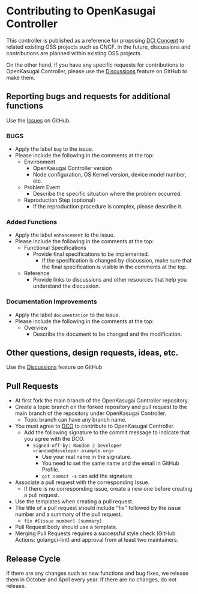 # Contributing to OpenKasugai Controller

This controller is published as a reference for proposing [DCI Concept](https://www.ntt-review.jp/archive/ntttechnical.php?contents=ntr202401fa8.html) to related existing OSS projects such as CNCF. In the future, discussions and contributions are planned within existing OSS projects.

On the other hand, if you have any specific requests for contributions to OpenKasugai Controller, please use the [Discussions](https://github.com/openkasugai/controller/discussions) feature on GitHub to make them.

## Reporting bugs and requests for additional functions

Use the [Issues](https://github.com/openkasugai/controller/issues) on GitHub.

### BUGS

- Apply the label `bug` to the issue.
- Please include the following in the comments at the top:
  - Environment
    - OpenKasugai Controller version
    - Node configuration, OS Kernel version, device model number, etc.
  - Problem Event
    - Describe the specific situation where the problem occurred.
  - Reproduction Step (optional)
    - If the reproduction procedure is complex, please describe it.

### Added Functions

- Apply the label `enhancement` to the issue.
- Please include the following in the comments at the top:
  - Functional Specifications
    - Provide final specifications to be implemented.
      - If the specification is changed by discussion, make sure that the final specification is visible in the comments at the top.
  - Reference
    - Provide links to discussions and other resources that help you understand the discussion.

### Documentation Improvements

- Apply the label `documentation` to the issue.
- Please include the following in the comments at the top:
  - Overview
    - Describe the document to be changed and the modification.

## Other questions, design requests, ideas, etc.

Use the [Discussions](https://github.com/openkasugai/controller/discussions) feature on GitHub

## Pull Requests

- At first fork the main branch of the OpenKasugai Controller repository.
- Create a topic branch on the forked repository and pull request to the main branch of the repository under OpenKasugai Controller.
  - Topic branch can have any branch name.
- You must agree to [DCO](https://developercertificate.org/) to contribute to OpenKasugai Controller.
  - Add the following signature to the commit message to indicate that you agree with the DCO.
    - `Signed-off-by: Random J Developer <random@developer.example.org>`
      - Use your real name in the signature.
      - You need to set the same name and the email in GitHub Profile.
      - `git commit -s` can add the signature.
- Associate a pull request with the corresponding Issue.
  - If there is no corresponding issue, create a new one before creating a pull request.
- Use the templates when creating a pull request.
- The title of a pull request should include "fix" followed by the issue number and a summary of the pull request.
  - `fix #[issue number] [summary]`
- Pull Request body should use a template.
- Merging Pull Requests requires a successful style check (GitHub Actions: golangci-lint) and approval from at least two maintainers.

## Release Cycle

If there are any changes such as new functions and bug fixes, we release them in October and April every year.
If there are no changes, do not release.
